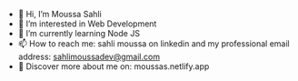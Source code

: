 - 👋 Hi, I’m Moussa Sahli
- 👀 I’m interested in Web Development
- 🌱 I’m currently learning Node JS
- 📫 How to reach me: sahli moussa on linkedin and my professional email address: sahlimoussadev@gmail.com
- 🙌 Discover more about me on: moussas.netlify.app

<!---
MoeShoe/MoeShoe is a ✨ special ✨ repository because its `README.md` (this file) appears on your GitHub profile.
You can click the Preview link to take a look at your changes.
--->
